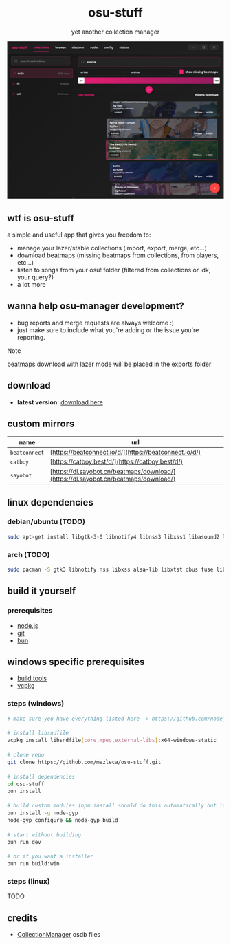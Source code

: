 <div align="center">
    <h1 align="center" style="border: none; margin-bottom: none;">osu-stuff</h1>
    <p align="center">yet another collection manager</p>
</div>

<p align="center">
  <img src="https://github.com/mezleca/osu-stuff/blob/main/resources/preview.png">
</p>

## wtf is osu-stuff

a simple and useful app that gives you freedom to:

- manage your lazer/stable collections (import, export, merge, etc...)
- download beatmaps (missing beatmaps from collections, from players, etc...)
- listen to songs from your osu! folder (filtered from collections or idk, your query?)
- a lot more

## wanna help osu-manager development?

- bug reports and merge requests are always welcome :)
- just make sure to include what you're adding or the issue you're reporting.

> [!NOTE]  
> beatmaps download with lazer mode will be placed in the exports folder

## download

- **latest version**: [download here](https://github.com/mezleca/osu-stuff/releases/latest)

## custom mirrors

| name          | url                                                                                  |
| ------------- | ------------------------------------------------------------------------------------ |
| `beatconnect` | [https://beatconnect.io/d/](https://beatconnect.io/d/)                               |
| `catboy`      | [https://catboy.best/d/](https://catboy.best/d/)                                     |
| `sayobot`     | [https://dl.sayobot.cn/beatmaps/download/](https://dl.sayobot.cn/beatmaps/download/) |

## linux dependencies

### debian/ubuntu (TODO)

```bash
sudo apt-get install libgtk-3-0 libnotify4 libnss3 libxss1 libasound2 libxtst6 libdbus-1-3 libuuid1 libfuse2 libsdnfile libsndfile1-dev
```

### arch (TODO)

```bash
sudo pacman -S gtk3 libnotify nss libxss alsa-lib libxtst dbus fuse libsndfile
```

## build it yourself

### prerequisites

- [node.js](https://nodejs.org/)
- [git](https://git-scm.com/downloads)
- [bun](https://bun.sh)

## windows specific prerequisites

- [build tools](https://github.com/nodejs/node-gyp?tab=readme-ov-file#on-windows)
- [vcpkg](https://vcpkg.io/en/)

### steps (windows)

```bash
# make sure you have everything listed here -> https://github.com/nodejs/node-gyp?tab=readme-ov-file#on-windows

# install libsndfile
vcpkg install libsndfile[core,mpeg,external-libs]:x64-windows-static

# clone repo
git clone https://github.com/mezleca/osu-stuff.git

# install dependencies
cd osu-stuff
bun install

# build custom modules (npm install should do this automatically but if not)
bun install -g node-gyp
node-gyp configure && node-gyp build

# start without building
bun run dev

# or if you want a installer
bun run build:win
```

### steps (linux)

TODO

## credits

- [CollectionManager](https://github.com/Piotrekol/CollectionManager) osdb files
